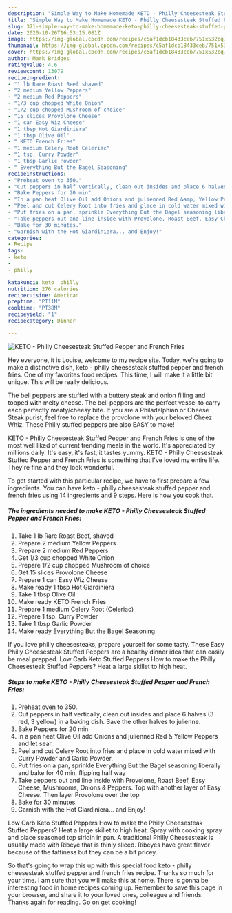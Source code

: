 ```yaml
---
description: "Simple Way to Make Homemade KETO - Philly Cheesesteak Stuffed Pepper and French Fries"
title: "Simple Way to Make Homemade KETO - Philly Cheesesteak Stuffed Pepper and French Fries"
slug: 371-simple-way-to-make-homemade-keto-philly-cheesesteak-stuffed-pepper-and-french-fries
date: 2020-10-26T16:53:15.081Z
image: https://img-global.cpcdn.com/recipes/c5af1dcb18433ceb/751x532cq70/keto-philly-cheesesteak-stuffed-pepper-and-french-fries-recipe-main-photo.jpg
thumbnail: https://img-global.cpcdn.com/recipes/c5af1dcb18433ceb/751x532cq70/keto-philly-cheesesteak-stuffed-pepper-and-french-fries-recipe-main-photo.jpg
cover: https://img-global.cpcdn.com/recipes/c5af1dcb18433ceb/751x532cq70/keto-philly-cheesesteak-stuffed-pepper-and-french-fries-recipe-main-photo.jpg
author: Mark Bridges
ratingvalue: 4.6
reviewcount: 13079
recipeingredient:
- "1 lb Rare Roast Beef shaved"
- "2 medium Yellow Peppers"
- "2 medium Red Peppers"
- "1/3 cup chopped White Onion"
- "1/2 cup chopped Mushroom of choice"
- "15 slices Provolone Cheese"
- "1 can Easy Wiz Cheese"
- "1 tbsp Hot Giardiniera"
- "1 tbsp Olive Oil"
- " KETO French Fries"
- "1 medium Celery Root Celeriac"
- "1 tsp. Curry Powder"
- "1 tbsp Garlic Powder"
- " Everything But the Bagel Seasoning"
recipeinstructions:
- "Preheat oven to 350."
- "Cut peppers in half vertically, clean out insides and place 6 halves (3 red, 3 yellow) in a baking dish. Save the other halves to julienne."
- "Bake Peppers for 20 min"
- "In a pan heat Olive Oil add Onions and julienned Red &amp; Yellow Peppers and let sear."
- "Peel and cut Celery Root into fries and place in cold water mixed with Curry Powder and Garlic Powder."
- "Put fries on a pan, sprinkle Everything But the Bagel seasoning liberally and bake for 40 min, flipping half way"
- "Take peppers out and line inside with Provolone, Roast Beef, Easy Cheese, Mushrooms, Onions &amp; Peppers. Top with another layer of Easy Cheese. Then layer Provolone over the top"
- "Bake for 30 minutes."
- "Garnish with the Hot Giardiniera... and Enjoy!"
categories:
- Recipe
tags:
- keto
- 
- philly

katakunci: keto  philly 
nutrition: 276 calories
recipecuisine: American
preptime: "PT11M"
cooktime: "PT38M"
recipeyield: "1"
recipecategory: Dinner

---
```



![KETO - Philly Cheesesteak Stuffed Pepper and French Fries](https://img-global.cpcdn.com/recipes/c5af1dcb18433ceb/751x532cq70/keto-philly-cheesesteak-stuffed-pepper-and-french-fries-recipe-main-photo.jpg)

Hey everyone, it is Louise, welcome to my recipe site. Today, we're going to make a distinctive dish, keto - philly cheesesteak stuffed pepper and french fries. One of my favorites food recipes. This time, I will make it a little bit unique. This will be really delicious.

The bell peppers are stuffed with a buttery steak and onion filling and topped with melty cheese. The bell peppers are the perfect vessel to carry each perfectly meaty/cheesy bite. If you are a Philadelphian or Cheese Steak purist, feel free to replace the provolone with your beloved Cheez Whiz. These Philly stuffed peppers are also EASY to make!

KETO - Philly Cheesesteak Stuffed Pepper and French Fries is one of the most well liked of current trending meals in the world. It's appreciated by millions daily. It's easy, it's fast, it tastes yummy. KETO - Philly Cheesesteak Stuffed Pepper and French Fries is something that I've loved my entire life. They're fine and they look wonderful.


To get started with this particular recipe, we have to first prepare a few ingredients. You can have keto - philly cheesesteak stuffed pepper and french fries using 14 ingredients and 9 steps. Here is how you cook that.

<!--inarticleads1-->

##### The ingredients needed to make KETO - Philly Cheesesteak Stuffed Pepper and French Fries:

1. Take 1 lb Rare Roast Beef, shaved
1. Prepare 2 medium Yellow Peppers
1. Prepare 2 medium Red Peppers
1. Get 1/3 cup chopped White Onion
1. Prepare 1/2 cup chopped Mushroom of choice
1. Get 15 slices Provolone Cheese
1. Prepare 1 can Easy Wiz Cheese
1. Make ready 1 tbsp Hot Giardiniera
1. Take 1 tbsp Olive Oil
1. Make ready  KETO French Fries
1. Prepare 1 medium Celery Root (Celeriac)
1. Prepare 1 tsp. Curry Powder
1. Take 1 tbsp Garlic Powder
1. Make ready  Everything But the Bagel Seasoning


If you love philly cheesesteaks, prepare yourself for some tasty. These Easy Philly Cheesesteak Stuffed Peppers are a healthy dinner idea that can easily be meal prepped. Low Carb Keto Stuffed Peppers How to make the Philly Cheesesteak Stuffed Peppers? Heat a large skillet to high heat. 

<!--inarticleads2-->

##### Steps to make KETO - Philly Cheesesteak Stuffed Pepper and French Fries:

1. Preheat oven to 350.
1. Cut peppers in half vertically, clean out insides and place 6 halves (3 red, 3 yellow) in a baking dish. Save the other halves to julienne.
1. Bake Peppers for 20 min
1. In a pan heat Olive Oil add Onions and julienned Red &amp; Yellow Peppers and let sear.
1. Peel and cut Celery Root into fries and place in cold water mixed with Curry Powder and Garlic Powder.
1. Put fries on a pan, sprinkle Everything But the Bagel seasoning liberally and bake for 40 min, flipping half way
1. Take peppers out and line inside with Provolone, Roast Beef, Easy Cheese, Mushrooms, Onions &amp; Peppers. Top with another layer of Easy Cheese. Then layer Provolone over the top
1. Bake for 30 minutes.
1. Garnish with the Hot Giardiniera... and Enjoy!


Low Carb Keto Stuffed Peppers How to make the Philly Cheesesteak Stuffed Peppers? Heat a large skillet to high heat. Spray with cooking spray and place seasoned top sirloin in pan. A traditional Philly Cheesesteak is usually made with Ribeye that is thinly sliced. Ribeyes have great flavor because of the fattiness but they can be a bit pricey. 

So that's going to wrap this up with this special food keto - philly cheesesteak stuffed pepper and french fries recipe. Thanks so much for your time. I am sure that you will make this at home. There is gonna be interesting food in home recipes coming up. Remember to save this page in your browser, and share it to your loved ones, colleague and friends. Thanks again for reading. Go on get cooking!
